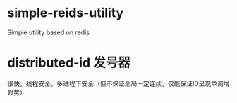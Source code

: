 # simple-reids-utility
Simple utility based on redis

# distributed-id 发号器
很快，线程安全，多进程下安全（但不保证全局一定连续，仅能保证ID呈现单调增趋势）